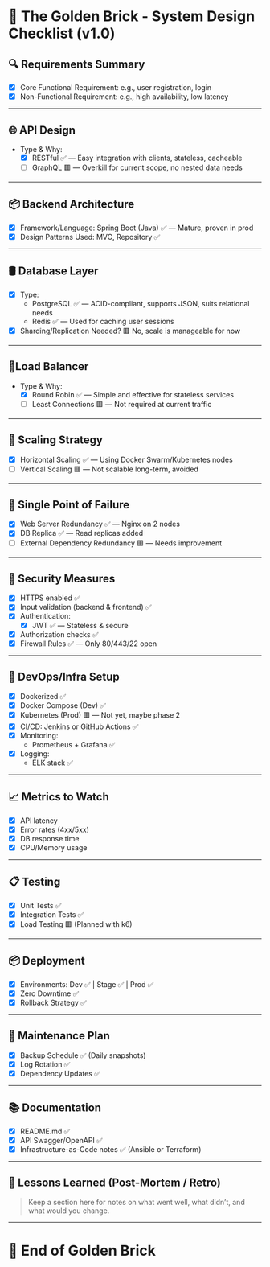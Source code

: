 # 🧱 The Golden Brick - System Design Checklist (v1.0)

## 🔍 Requirements Summary
- [x] Core Functional Requirement: e.g., user registration, login
- [x] Non-Functional Requirement: e.g., high availability, low latency

---

## 🌐 API Design
- Type & Why:
  - [x] RESTful ✅ — Easy integration with clients, stateless, cacheable
  - [ ] GraphQL 🟥 — Overkill for current scope, no nested data needs

---

## 📦 Backend Architecture
- [x] Framework/Language: Spring Boot (Java) ✅ — Mature, proven in prod
- [x] Design Patterns Used: MVC, Repository ✅

---

## 🛢️ Database Layer
- [x] Type:
  - PostgreSQL ✅ — ACID-compliant, supports JSON, suits relational needs
  - Redis ✅ — Used for caching user sessions
- [x] Sharding/Replication Needed? 🟥 No, scale is manageable for now

---

## 🚦Load Balancer
- Type & Why:
  - [x] Round Robin ✅ — Simple and effective for stateless services
  - [ ] Least Connections 🟥 — Not required at current traffic

---

## 🔄 Scaling Strategy
- [x] Horizontal Scaling ✅ — Using Docker Swarm/Kubernetes nodes
- [ ] Vertical Scaling 🟥 — Not scalable long-term, avoided

---

## 🚫 Single Point of Failure
- [x] Web Server Redundancy ✅ — Nginx on 2 nodes
- [x] DB Replica ✅ — Read replicas added
- [ ] External Dependency Redundancy 🟥 — Needs improvement

---

## 🔐 Security Measures
- [x] HTTPS enabled ✅
- [x] Input validation (backend & frontend) ✅
- [x] Authentication:
  - [x] JWT ✅ — Stateless & secure
- [x] Authorization checks ✅
- [x] Firewall Rules ✅ — Only 80/443/22 open

---

## 🧰 DevOps/Infra Setup
- [x] Dockerized ✅
- [x] Docker Compose (Dev) ✅
- [x] Kubernetes (Prod) 🟥 — Not yet, maybe phase 2
- [x] CI/CD: Jenkins or GitHub Actions ✅
- [x] Monitoring:
  - Prometheus + Grafana ✅
- [x] Logging:
  - ELK stack ✅

---

## 📈 Metrics to Watch
- [x] API latency
- [x] Error rates (4xx/5xx)
- [x] DB response time
- [x] CPU/Memory usage

---

## 📋 Testing
- [x] Unit Tests ✅
- [x] Integration Tests ✅
- [x] Load Testing 🟥 (Planned with k6)

---

## 📦 Deployment
- [x] Environments: Dev ✅ | Stage ✅ | Prod ✅
- [x] Zero Downtime ✅
- [x] Rollback Strategy ✅

---

## 📅 Maintenance Plan
- [x] Backup Schedule ✅ (Daily snapshots)
- [x] Log Rotation ✅
- [x] Dependency Updates ✅

---

## 📚 Documentation
- [x] README.md ✅
- [x] API Swagger/OpenAPI ✅
- [x] Infrastructure-as-Code notes ✅ (Ansible or Terraform)

---

## 🧠 Lessons Learned (Post-Mortem / Retro)
> Keep a section here for notes on what went well, what didn’t, and what would you change.

---

# 🧱 End of Golden Brick
